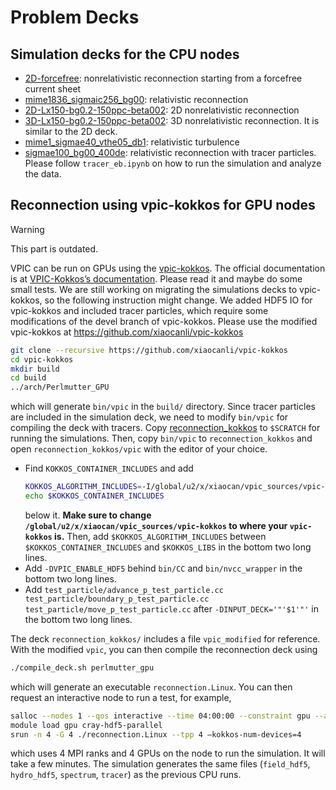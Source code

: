 # Problem Decks
## Simulation decks for the CPU nodes
* [2D-forcefree](2D-forcefree): nonrelativistic reconnection starting from a forcefree current sheet
* [mime1836_sigmaic256_bg00](mime1836_sigmaic256_bg00): relativistic reconnection
* [2D-Lx150-bg0.2-150ppc-beta002](2D-Lx150-bg0.2-150ppc-beta002): 2D nonrelativistic reconnection
* [3D-Lx150-bg0.2-150ppc-beta002](3D-Lx150-bg0.2-150ppc-beta002): 3D nonrelativistic reconnection. It is similar to the 2D deck.
* [mime1_sigmae40_vthe05_db1](mime1_sigmae40_vthe05_db1): relativistic turbulence
* [sigmae100_bg00_400de](sigmae100_bg00_400de): relativistic reconnection with tracer particles. Please follow `tracer_eb.ipynb` on how to run the simulation and analyze the data.

## Reconnection using vpic-kokkos for GPU nodes

> [!WARNING]
> This part is outdated.

VPIC can be run on GPUs using the [vpic-kokkos](https://github.com/lanl/vpic-kokkos). The official documentation is at [VPIC-Kokkos’s documentation](https://lanl.github.io/vpic-kokkos/index.html). Please read it and maybe do some small tests. We are still working on migrating the simulations decks to vpic-kokkos, so the following instruction might change. We added HDF5 IO for vpic-kokkos and included tracer particles, which require some modifications of the devel branch of vpic-kokkos. Please use the modified vpic-kokkos at https://github.com/xiaocanli/vpic-kokkos
```sh
git clone --recursive https://github.com/xiaocanli/vpic-kokkos
cd vpic-kokkos
mkdir build
cd build
../arch/Perlmutter_GPU
```
which will generate `bin/vpic` in the `build/` directory. Since tracer particles are included in the simulation deck, we need to modify `bin/vpic` for compiling the deck with tracers. Copy [reconnection_kokkos](reconnection_kokkos) to `$SCRATCH` for running the simulations. Then, copy `bin/vpic` to `reconnection_kokkos` and open `reconnection_kokkos/vpic` with the editor of your choice.
* Find `KOKKOS_CONTAINER_INCLUDES` and add
    ```sh
    KOKKOS_ALGORITHM_INCLUDES=-I/global/u2/x/xiaocan/vpic_sources/vpic-kokkos/kokkos/algorithms/src
    echo $KOKKOS_CONTAINER_INCLUDES
    ```
    below it. **Make sure to change `/global/u2/x/xiaocan/vpic_sources/vpic-kokkos` to where your `vpic-kokkos` is.** Then, add `$KOKKOS_ALGORITHM_INCLUDES` between `$KOKKOS_CONTAINER_INCLUDES` and `$KOKKOS_LIBS` in the bottom two long lines.
* Add `-DVPIC_ENABLE_HDF5` behind `bin/CC` and `bin/nvcc_wrapper` in the bottom two long lines.
* Add `test_particle/advance_p_test_particle.cc test_particle/boundary_p_test_particle.cc test_particle/move_p_test_particle.cc` after `-DINPUT_DECK='"'$1'"'` in the bottom two long lines.

The deck `reconnection_kokkos/` includes a file `vpic_modified` for reference. With the modified `vpic`, you can then compile the reconnection deck using
```sh
./compile_deck.sh perlmutter_gpu
```
which will generate an executable `reconnection.Linux`. You can then request an interactive node to run a test, for example,
```sh
salloc --nodes 1 --qos interactive --time 04:00:00 --constraint gpu --account=m4054_g
module load gpu cray-hdf5-parallel
srun -n 4 -G 4 ./reconnection.Linux --tpp 4 –kokkos-num-devices=4
```
which uses 4 MPI ranks and 4 GPUs on the node to run the simulation. It will take a few minutes. The simulation generates the same files (`field_hdf5`, `hydro_hdf5`, `spectrum`, `tracer`) as the previous CPU runs.
